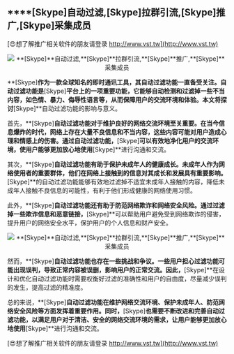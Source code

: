 ## ****[Skype]**自动过滤,**[Skype]**拉群引流,**[Skype]**推广,**[Skype]**采集成员**

[😍想了解推广相关软件的朋友请登录 http://www.vst.tw](http://www.vst.tw)

 <center><img src="https://vst.tw/MP4/tuiguang/png/8.png" alt="**[Skype]**自动过滤,**[Skype]**拉群引流,**[Skype]**推广,**[Skype]**采集成员"></center>

**[Skype]**作为一款全球知名的即时通讯工具，其自动过滤功能一直备受关注。自动过滤功能是**[Skype]**平台上的一项重要功能，它能够自动检测和过滤掉一些不当内容，如色情、暴力、侮辱性语言等，从而保障用户的交流环境和体验。本文将探讨**[Skype]**自动过滤功能的影响与意义。

首先，**[Skype]**自动过滤功能对于维护良好的网络交流环境至关重要。在当今信息爆炸的时代，网络上存在大量不良信息和不当内容，这些内容可能对用户造成心理和情感上的伤害。通过自动过滤功能，**[Skype]**可以有效地净化用户的交流环境，使用户能够更加放心地使用**[Skype]**进行沟通和交流。

其次，**[Skype]**自动过滤功能有助于保护未成年人的健康成长。未成年人作为网络使用者的重要群体，他们在网络上接触到的信息对其成长和发展具有重要影响。**[Skype]**的自动过滤功能能够有效地过滤掉不适宜未成年人接触的内容，降低未成年人接触不良信息的可能性，有利于他们形成健康的网络使用习惯。

此外，**[Skype]**自动过滤功能还有助于防范网络欺诈和网络安全风险。通过过滤掉一些欺诈信息和恶意链接，**[Skype]**可以帮助用户避免受到网络欺诈的侵害，提升用户的网络安全水平，保护用户的个人信息和财产安全。

 <center><img src="https://vst.tw/MP4/tuiguang/png/7.png" alt="**[Skype]**自动过滤,**[Skype]**拉群引流,**[Skype]**推广,**[Skype]**采集成员"></center>

然而，**[Skype]**自动过滤功能也存在一些挑战和争议。一些用户担心过滤功能可能出现误判，导致正常内容被误删，影响用户的正常交流。因此，**[Skype]**在设计和优化自动过滤功能时需要权衡好过滤的准确性和用户的自由度，尽量减少误判的发生，提高过滤的精准度。

总的来说，**[Skype]**自动过滤功能在维护网络交流环境、保护未成年人、防范网络安全风险等方面发挥着重要作用。同时，**[Skype]**也需要不断改进和完善自动过滤功能，以满足用户对于清洁、安全的网络交流环境的需求，让用户能够更加放心地使用**[Skype]**进行沟通和交流。

[😍想了解推广相关软件的朋友请登录 http://www.vst.tw](http://www.vst.tw)



